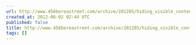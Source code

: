 ```yaml
---
url: http://www.456bereastreet.com/archive/201205/hiding_visible_content_from_screen_readers_with_aria-hidden/
created_at: 2012-06-02 02:44 UTC
published: false
title: http://www.456bereastreet.com/archive/201205/hiding_visible_content_from_screen_readers_with_aria-hidden/
tags: []
---
```



